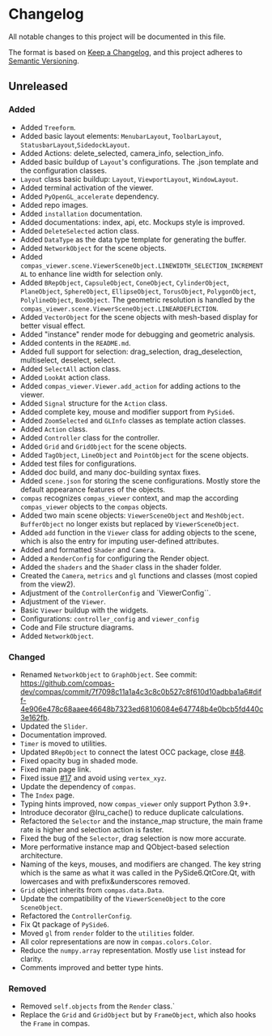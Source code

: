 # Changelog

All notable changes to this project will be documented in this file.

The format is based on [Keep a Changelog](https://keepachangelog.com/en/1.0.0/),
and this project adheres to [Semantic Versioning](https://semver.org/spec/v2.0.0.html).

## Unreleased

### Added
* Added `Treeform`.
* Added basic layout elements: `MenubarLayout`, `ToolbarLayout`, `StatusbarLayout`,`SidedockLayout`.
* Added Actions: delete_selected, camera_info, selection_info.
* Added basic buildup of `Layout`'s configurations. The .json template and the configuration classes.
* `Layout` class basic buildup: `Layout`, `ViewportLayout`, `WindowLayout`.
* Added terminal activation of the viewer.
* Added `PyOpenGL_accelerate` dependency.
* Added repo images. 
* Added `installation` documentation.
* Added documentations: index, api, etc. Mockups style is improved.
* Added `DeleteSelected` action class.
* Added `DataType` as the data type template for generating the buffer.
* Added `NetworkObject` for the scene objects.
* Added `compas_viewer.scene.ViewerSceneObject.LINEWIDTH_SELECTION_INCREMENTAL` to enhance line width for selection only.
* Added `BRepObject`, `CapsuleObject`, `ConeObject`, `CylinderObject`, `PlaneObject`, `SphereObject`, `EllipseObject`, `TorusObject`, `PolygonObject`, `PolylineObject`, `BoxObject`. The geometric resolution is handled by the `compas_viewer.scene.ViewerSceneObject.LINEARDEFLECTION`.
* Added `VectorObject` for the scene objects with mesh-based display for better visual effect.
* Added "instance" render mode for debugging and geometric analysis.
* Added contents in the `README.md`.
* Added full support for selection: drag_selection, drag_deselection, multiselect, deselect, select.
* Added `SelectAll` action class.
* Added `LookAt` action class.
* Added `compas_viewer.Viewer.add_action` for adding actions to the viewer.
* Added `Signal` structure for the `Action` class.
* Added complete key, mouse and modifier support from `PySide6`.
* Added `ZoomSelected` and `GLInfo` classes as template action classes.
* Added `Action` class.
* Added `Controller` class for the controller.
* Added `Grid` and `GridObject` for the scene objects.
* Added `TagObject`, `LineObject` and `PointObject` for the scene objects.
* Added test files for configurations.
* Added doc build, and many doc-building syntax fixes.
* Added `scene.json` for storing the scene configurations. Mostly store the default appearance features of the objects.
* `compas` recognizes `compas_viewer` context, and map the according `compas_viewer` objects to the `compas` objects.
* Added two main scene objects: `ViewerSceneObject` and `MeshObject`. `BufferObject` no longer exists but replaced by `ViewerSceneObject`.
* Added `add` function in the `Viewer` class for adding objects to the scene, which is also the entry for imputing user-defined attributes.
* Added and formatted `Shader` and `Camera`.
* Added a `RenderConfig` for configuring the Render object.
* Added the `shaders` and the `Shader` class in the shader folder.
* Created the `Camera`, `metrics` and `gl` functions and classes (most copied from the view2).
* Adjustment of the `ControllerConfig` and `ViewerConfig``.
* Adjustment of the `Viewer`.
* Basic `Viewer` buildup with the widgets.
* Configurations: `controller_config` and `viewer_config`
* Code and File structure diagrams.
* Added `NetworkObject`.

### Changed
* Renamed `NetworkObject` to `GraphObject`. See commit: https://github.com/compas-dev/compas/commit/7f7098c11a1a4c3c8c0b527c8f610d10adbba1a6#diff-4e906e478c68aaee46648b7323ed68106084e647748b4e0bcb5fd440c3e162fb.
* Updated the `Slider`.
* Documentation improved.
* `Timer` is moved to utilities.
* Updated `BRepObject` to connect the latest OCC package, close [#48](https://github.com/compas-dev/compas_viewer/issues/48).
* Fixed opacity bug in shaded mode.
* Fixed main page link.
* Fixed issue [#17](https://github.com/compas-dev/compas_viewer/issues/17) and avoid using `vertex_xyz`.
* Update the dependency of `compas`.
* The `Index` page.
* Typing hints improved, now `compas_viewer` only support Python 3.9+.
* Introduce decorator @lru_cache() to reduce duplicate calculations. 
* Refactored the `Selector` and the instance_map structure, the main frame rate is higher and selection action is faster.
* Fixed the bug of the `Selector`, drag selection is now more accurate.
* More performative instance map and QObject-based selection architecture.
* Naming of the keys, mouses, and modifiers are changed. The key string which is the same as what it was called in the PySide6.QtCore.Qt, with lowercases and with prefix&underscores removed.
* `Grid` object inherits from `compas.data.Data`.
* Update the compatibility of the `ViewerSceneObject` to the core `SceneObject`.
* Refactored the `ControllerConfig`.
* Fix Qt package of `PySide6`.
* Moved `gl` from `render` folder to the `utilities` folder.
* All color representations are now in `compas.colors.Color`.
* Reduce the `numpy.array` representation. Mostly use `list` instead for clarity.
* Comments improved and better type hints.

### Removed
* Removed `self.objects` from the `Render` class.`
* Replace the `Grid` and `GridObject` but by `FrameObject`, which also hooks the `Frame` in compas.
